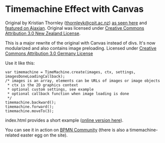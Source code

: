 Timemachine Effect with Canvas
========

Original by Kristian Thornley (thornleyk@cpit.ac.nz) [as seen here](http://www.jovianskye.com/archive/jstimemachine-web-based-time-machine-interface) and [featured on Ajaxian](http://ajaxian.com/archives/js-time-machine).
Original was licensed under [Creative Commons Attribution 3.0 New Zealand License](http://creativecommons.org/licenses/by/3.0/nz/).

This is a major rewrite of the original with Canvas instead of divs. It's now modularized and also contains image preloading.
Licensed under [Creative Commons Attribution 3.0 Germany License](http://creativecommons.org/licenses/by/3.0/de/)

Use it like this:

    var timemachine = TimeMachine.create(images, ctx, settings, imagesDoneLoadingCallback);
    /* images is an array, elements can be URLs of images or image objects
     * ctx is the 2D graphics context
     * optional custom settings, see example
     * optional callback function when image loading is done
     */
    timemachine.backward();
    timemachine.forward();
    timemachine.moveTo(3);
    
index.html provides a short example ([online version here](http://stefanwehrmeyer.com/_projects/timemachine/)).

You can see it in action on [BPMN Community](http://en.bpmn-community.org/process/timemachine/46/) (there is also a timemachine-related easter egg on the site).